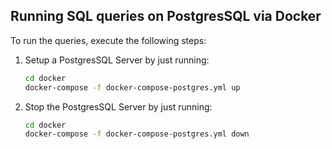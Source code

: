 ## Running SQL queries on PostgresSQL via Docker

To run the queries, execute the following steps:

1. Setup a PostgresSQL Server by just running: 
    ```bash
    cd docker
    docker-compose -f docker-compose-postgres.yml up
    ```
2. Stop the PostgresSQL Server by just running: 
    ```bash
    cd docker
    docker-compose -f docker-compose-postgres.yml down
    ```
